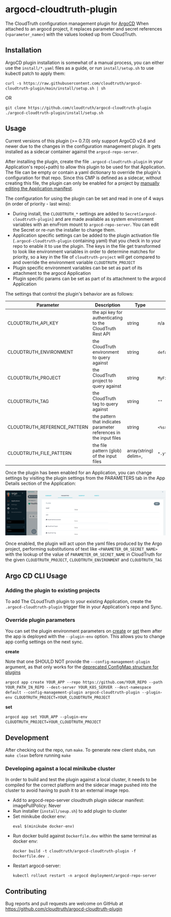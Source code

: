 # argocd-cloudtruth-plugin

The CloudTruth configuration management plugin for [ArgoCD](https://argo-cd.readthedocs.io/en/stable/)  When attached to an argocd project, it replaces parameter and secret references (`<parameter_name>`) with the values looked up from CloudTruth.

## Installation

ArgoCD plugin installation is somewhat of a manual process, you can either use the `install/*.yaml` files as a guide, or run `install/setup.sh` to use kubectl patch to apply them:

```shell
curl -s https://raw.githubusercontent.com/cloudtruth/argocd-cloudtruth-plugin/main/install/setup.sh | sh
```
OR
```shell
git clone https://github.com/cloudtruth/argocd-cloudtruth-plugin
./argocd-cloudtruth-plugin/install/setup.sh
```

## Usage

Current versions of this plugin (>= 0.7.0) only support ArgoCD v2.6 and newer due to the changes in the configuration management plugin.  It gets installed as a sidecar container against the `argocd-repo-server`.

After installing the plugin, create the file `.argocd-cloudtruth-plugin` in your Application's repo(+path) to allow this plugin to be used for that Application.  The file can be empty or contain a yaml dictionary to override the plugin's configuration for that repo.  Since this CMP is defined as a sidecar, without creating this file, the plugin can only be enabled for a project by [manually editing the Application manifest](https://argo-cd.readthedocs.io/en/stable/operator-manual/config-management-plugins/#using-a-config-management-plugin-with-an-application).

The configuration for using the plugin can be set and read in one of 4 ways (in order of priority - last wins):
* During install, the `CLOUDTRUTH_*` settings are added to `Secret[argocd-cloudtruth-plugin]` and are made available as system environment variables with an envFrom mount to `argocd-repo-server`.  You can edit the Secret or re-run the installer to change them.
* Application specific settings can be added to the plugin activation file (`.argocd-cloudtruth-plugin` containing yaml) that you check in to your repo to enable it to use the plugin.  The keys in the file get transformed to look like environment variables in order to determine matches for priority, so a key in the file of `cloudtruth-project` will get compared to and override the environment variable `CLOUDTRUTH_PROJECT`
* Plugin specific environment variables can be set as part of its attachment to the argocd Application
* Plugin specific params can be set as part of its attachment to the argocd Application

The settings that control the plugin's behavior are as follows:

| Parameter | Description | Type | Default | Required |
|-----------|-------------|------|---------|:--------:|
| CLOUDTRUTH_API_KEY | the api key for authenticating to the CloudTruth Rest API | string | n/a | yes |
| CLOUDTRUTH_ENVIRONMENT | the CloudTruth environment to query against | string | `default` | no |
| CLOUDTRUTH_PROJECT | the CloudTruth project to query against | string | `MyFirstProject` | yes |
| CLOUDTRUTH_TAG | the CloudTruth tag to query against | string | `""` | no |
| CLOUDTRUTH_REFERENCE_PATTERN | the pattern that indicates parameter references in the input files | string | `<%s>` | no |
| CLOUDTRUTH_FILE_PATTERN | the file pattern (glob) of the input files | array(string) delim=, | `*.y*ml` | no |

Once the plugin has been enabled for an Application, you can change settings by visiting the plugin settings from the PARAMETERS tab in the App Details section of the Application:

![Edit plugin on a project](docs/plugin-add.png)

Once enabled, the plugin will act upon the yaml files produced by the Argo project, performing substitutions of text like `<PARAMETER_OR_SECRET_NAME>` with the lookup of the value of `PARAMETER_OR_SECRET_NAME` in CloudTruth for the given `CLOUDTRUTH_PROJECT`, `CLOUDTRUTH_ENVIRONMENT` and `CLOUDTRUTH_TAG`

## Argo CD CLI Usage
### Adding the plugin to existing projects

To add The CLoudTruth plugin to your existing Application, create the `.argocd-cloudtruth-plugin` trigger file in your Application's repo and Sync.

### Override plugin parameters
You can set the plugin environment parameters on [create](https://argo-cd.readthedocs.io/en/stable/user-guide/commands/argocd_app_create/) or [set](https://argo-cd.readthedocs.io/en/stable/user-guide/commands/argocd_app_set/) them after the app is deployed with the ```--plugin-env``` option.  This allows you to change app config settings on the next sync.

**create**

Note that one SHOULD NOT provide the `--config-management-plugin` argument, as that only works for the [deprecated ConfigMap structure for plugins](https://argo-cd.readthedocs.io/en/stable/operator-manual/config-management-plugins/#using-a-config-management-plugin-with-an-application)

```shell
argocd app create YOUR_APP --repo https://github.com/YOUR_REPO --path YOUR_PATH_IN_REPO --dest-server YOUR_K8S_SERVER --dest-namespace default --config-management-plugin argocd-cloudtruth-plugin --plugin-env CLOUDTRUTH_PROJECT=YOUR_CLOUDTRUTH_PROJECT
```

**set**
```shell
argocd app set YOUR_APP --plugin-env CLOUDTRUTH_PROJECT=YOUR_CLOUDTRUTH_PROJECT
```

## Development

After checking out the repo, run `make`.  To generate new client stubs, run `make clean` before running `make`

### Developing against a local minikube cluster

In order to build and test the plugin against a local cluster, it needs to be compiled for the correct platform and the sidecar image pushed into the cluster to avoid having to push it to an external image repo.

* Add to argocd-repo-server cloudtruth plugin sidecar manifest: imagePullPolicy: Never
* Run installer (`install/seup.sh`) to add plugin to cluster
* Set minikube docker env:
  ```
  eval $(minikube docker-env)
  ```
* Run docker build against `Dockerfile.dev` within the same terminal as docker env:
  ```
  docker build -t cloudtruth/argocd-cloudtruth-plugin -f Dockerfile.dev .
  ```
* Restart argocd-server:
  ```
  kubectl rollout restart -n argocd deployment/argocd-repo-server
  ```

## Contributing

Bug reports and pull requests are welcome on GitHub at https://github.com/cloudtruth/argocd-cloudtruth-plugin
